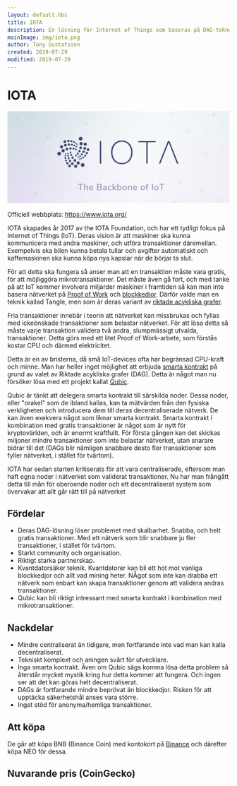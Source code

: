 ```yaml
---
layout: default.hbs
title: IOTA
description: En lösning för Internet of Things som baseras på DAG-teknologi, som utlovar lösa problemet med skalbarhet. Med gratis och fria transaktioner möjliggörs mikrotransaktioner på ett sätt som tidigare inte varit möjligt.
mainImage: img/iota.png
author: Tony Gustafsson
created: 2019-07-29
modified: 2019-07-29
---
```


# IOTA

![IOTA](../img/iota.png 'IOTA')

Officiell webbplats: https://www.iota.org/

IOTA skapades år 2017 av the IOTA Foundation, och har ett tydligt fokus på Internet of Things (IoT). Deras vision är att maskiner ska kunna kommunicera med andra maskiner, och utföra transaktioner däremellan. Exempelvis ska bilen kunna betala tullar och avgifter automatiskt och kaffemaskinen ska kunna köpa nya kapslar när de börjar ta slut.

För att detta ska fungera så anser man att en transaktion måste vara gratis, för att möjliggöra mikrotransaktioner. Det måste även gå fort, och med tanke på att IoT kommer involvera miljarder maskiner i framtiden så kan man inte basera nätverket på [Proof of Work](/tekniker/proof-of-work.html) och [blockkedjor](/tekniker/blockkedjor.html). Därför valde man en teknik kallad Tangle, men som är deras variant av [riktade acykliska grafer](/tekniker/riktade-acykliska-grafer.html).

Fria transaktioner innebär i teorin att nätverket kan missbrukas och fyllas med ickeönskade transaktioner som belastar nätverket. För att lösa detta så måste varje transaktion validera två andra, slumpmässigt utvalda, transaktioner. Detta görs med ett litet Proof of Work-arbete, som förstås kostar CPU och därmed elektricitet.

Detta är en av bristerna, då små IoT-devices ofta har begränsad CPU-kraft och minne. Man har heller inget möjlighet att erbjuda [smarta kontrakt](/tekniker/smarta-kontrakt.html) på grund av valet av Riktade acykliska grafer (DAG). Detta är något man nu försöker lösa med ett projekt kallat [Qubic](https://qubic.iota.org/).

Qubic är tänkt att delegera smarta kontrakt till särskilda noder. Dessa noder, eller "orakel" som de ibland kallas, kan ta mätvärden från den fysiska verkligheten och introducera dem till deras decentraliserade nätverk. De kan även exekvera något som liknar smarta kontrakt. Smarta kontrakt i kombination med gratis transaktioner är något som är nytt för kryptovärlden, och är enormt kraftfullt. För första gången kan det skickas miljoner mindre transaktioner som inte belastar nätverket, utan snarare bidrar till det (DAGs blir nämligen snabbare desto fler transaktioner som fyller nätverket, i stället för tvärtom).

IOTA har sedan starten kritiserats för att vara centraliserade, eftersom man haft egna noder i nätverket som validerat transaktioner. Nu har man frångått detta till mån för oberoende noder och ett decentraliserat system som övervakar att allt går rätt till på nätverket

## Fördelar

-   Deras DAG-lösning löser problemet med skalbarhet. Snabba, och helt gratis transaktioner. Med ett nätverk som blir snabbare ju fler transaktioner, i stället för tvärtom.
-   Starkt community och organisation.
-   Riktigt starka partnerskap.
-   Kvantdatorsäker teknik. Kvantdatorer kan bli ett hot mot vanliga blockkedjor och allt vad mining heter. NÅgot som inte kan drabba ett nätverk som enbart kan skapa transaktioner genom att validera andras transaktioner.
-   Qubic kan bli riktigt intressant med smarta kontrakt i kombination med mikrotransaktioner.

## Nackdelar

-   Mindre centraliserat än tidigare, men fortfarande inte vad man kan kalla decentraliserat.
-   Tekniskt komplext och aningen svårt för utvecklare.
-   Inga smarta kontrakt. Även om Qubic sägs komma lösa detta problem så återstår mycket mystik kring hur detta kommer att fungera. Och ingen ser att det kan göras helt decentraliserat.
-   DAGs är fortfarande mindre beprövat än blockkedjor. Risken för att upptäcka säkerhetshål anses vara större.
-   Inget stöd för anonyma/hemliga transaktioner.

## Att köpa

De går att köpa BNB (Binance Coin) med kontokort på [Binance](https://www.binance.com) och därefter köpa NEO för dessa.

## Nuvarande pris (CoinGecko)

<script src="https://widgets.coingecko.com/coingecko-coin-ticker-widget.js"></script>

<coingecko-coin-ticker-widget currency="sek" coin-id="iota" locale="en"></coingecko-coin-ticker-widget>
